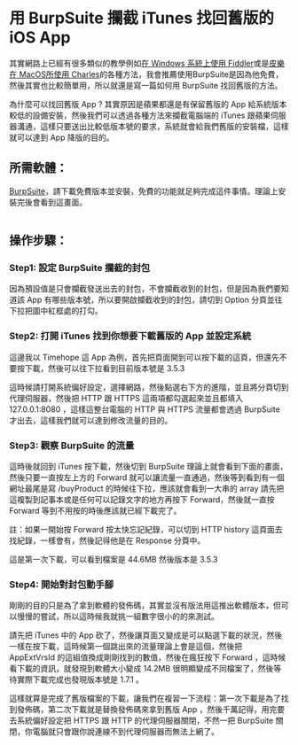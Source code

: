 用 BurpSuite 攔截 iTunes 找回舊版的 iOS App 
====


其實網路上已經有很多類似的教學例如[在 Windows 系統上使用 Fiddler](http://www.feng.com/iPhone/news/2015-12-06/Feng-friends-sharing-how-to-use-iTunes-to-download-any-version-of-the-App_632306.shtml)或是[皮樂在 MacOS所使用 Charles](https://hiraku.tw/2015/12/4131/)的各種方法，我會推薦使用BurpSuite是因為他免費，然後其實也比較簡單用，所以就還是寫一篇如何用 BurpSuite 找回舊版的方法。


為什麼可以找回舊版 App ? 其實原因是蘋果都還是有保留舊版的 App 給系統版本較低的設備安裝，然後我們可以透過各種方法來攔截電腦端的 iTunes 跟蘋果伺服器溝通，這樣只要送出比較低版本號的要求，系統就會給我們舊版的安裝檔，這樣就可以達到 App 降版的目的。

## 所需軟體： 
[BurpSuite](https://portswigger.net/burp/)，請下載免費版本並安裝，免費的功能就足夠完成這件事情。理論上安裝完後會看到這畫面。

![]()

## 操作步驟：

### Step1: 設定 BurpSuite 攔截的封包

因為預設值是只會攔截發送出去的封包，不會攔截收到的封包，但是因為我們要知道該 App 有哪些版本號，所以要開啟攔截收到的封包，請切到 Option 分頁並往下拉把圖中紅框處的打勾。

### Step2: 打開 iTunes 找到你想要下載舊版的 App 並設定系統

這邊我以 Timehope 這 App 為例，首先把頁面開到可以按下載的這頁，但還先不要按下載，然後可以往下拉看到目前版本號是 3.5.3 


這時候請打開系統偏好設定，選擇網路，然後點選右下方的進階，並且將分頁切到代理伺服器，然後把 HTTP 跟 HTTPS 這兩項都勾選起來並且都填入 127.0.0.1:8080 ，這樣這整台電腦的 HTTP 與 HTTPS 流量都會透過 BurpSuite 才出去，這樣我們就可以達到修改流量的目的。

### Step3: 觀察 BurpSuite 的流量

這時後就回到 iTunes 按下載，然後切到 BurpSuite 理論上就會看到下面的畫面，然後只要一直按左上方的 Forward 就可以讓流量一直通過，然後等到看到有一個網址最尾是寫 /buyProduct 的時候往下拉，應該就會看到一大串的 array 請先把這複製到記事本或是任何可以記錄文字的地方再按下 Forward，然後就一直按 Forward 等到不用按的時後應該就已經下載完了。

註：如果一開始按 Forward 按太快忘記紀錄，可以切到 HTTP history 這頁面去找紀錄，一樣會有，然後記得他是在 Response 分頁中。

這是第一次下載，可以看到檔案是 44.6MB 然後版本是 3.5.3 


### Step4: 開始對封包動手腳

剛剛的目的只是為了拿到軟體的發佈碼，其實並沒有版法用這推出軟體版本，但可以慢慢的嘗試，所以這時候我就挑一組數字很小的的來測試。

請先把 iTunes 中的 App 砍了，然後讓頁面又變成是可以點選下載的狀況，然後一樣在按下載，這時候第一個跳出來的流量理論上會是這個，然後把 AppExtVrsId 的這組值換成剛剛找到的數值，然後在瘋狂按下 Forward ，這時候看下載的資訊，就發現到軟體大小變成 14.2MB 很明顯變成不同檔案了，然後等待實際下載完成也發現版本號是 1.7.1 。

這樣就算是完成了舊版檔案的下載，讓我們在複習一下流程：第一次下載是為了找到發佈碼，第二次下載就是替換發佈碼來拿到舊版 App ，然後千萬記得，用完要去系統偏好設定把 HTTPS 跟 HTTP 的代理伺服器關閉，不然一把 BurpSuite 關閉，你電腦就只會跟你說連線不到代理伺服器而無法上網了。



